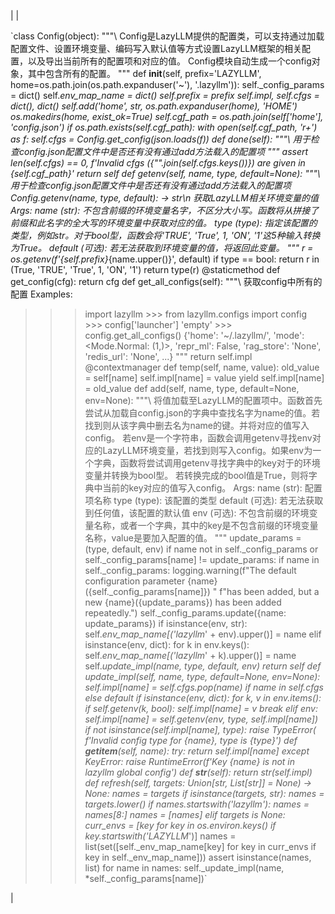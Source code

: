 |  | 

`class  Config(object):
 """\ Config是LazyLLM提供的配置类，可以支持通过加载配置文件、设置环境变量、编码写入默认值等方式设置LazyLLM框架的相关配置，以及导出当前所有的配置项和对应的值。 Config模块自动生成一个config对象，其中包含所有的配置。 """
 def  __init__(self, prefix='LAZYLLM', home=os.path.join(os.path.expanduser('~'), '.lazyllm')): self._config_params = dict() self._env_map_name = dict() self.prefix = prefix self.impl, self.cfgs = dict(), dict() self.add('home', str, os.path.expanduser(home), 'HOME') os.makedirs(home, exist_ok=True) self.cgf_path = os.path.join(self['home'], 'config.json') if os.path.exists(self.cgf_path): with open(self.cgf_path, 'r+') as f: self.cfgs = Config.get_config(json.loads(f))   def  done(self): """\ 用于检查config.json配置文件中是否还有没有通过add方法载入的配置项 """
 assert len(self.cfgs) == 0, f'Invalid cfgs ({"".join(self.cfgs.keys())}) are given in {self.cgf_path}' return self   def  getenv(self, name, type, default=None): """\ 用于检查config.json配置文件中是否还有没有通过add方法载入的配置项 Config.getenv(name, type, default): -> str\n 获取LazyLLM相关环境变量的值   Args:
 name (str): 不包含前缀的环境变量名字，不区分大小写。函数将从拼接了前缀和此名字的全大写的环境变量中获取对应的值。 type (type): 指定该配置的类型，例如str。对于bool型，函数会将'TRUE', 'True', 1, 'ON', '1'这5种输入转换为True。 default (可选): 若无法获取到环境变量的值，将返回此变量。   """
 r = os.getenv(f'{self.prefix}_{name.upper()}', default) if type == bool: return r in (True, 'TRUE', 'True', 1, 'ON', '1') return type(r)   @staticmethod def  get_config(cfg): return cfg   def  get_all_configs(self): """\ 获取config中所有的配置       Examples:
 >>> import lazyllm >>> from lazyllm.configs import config >>> config['launcher'] 'empty' >>> config.get_all_configs() {'home': '~/.lazyllm/', 'mode': <Mode.Normal: (1,)>, 'repr_ml': False, 'rag_store': 'None', 'redis_url': 'None', ...} """ return self.impl   @contextmanager def  temp(self, name, value): old_value = self[name] self.impl[name] = value yield self.impl[name] = old_value   def  add(self, name, type, default=None, env=None): """\ 将值加载至LazyLLM的配置项中。函数首先尝试从加载自config.json的字典中查找名字为name的值。若找到则从该字典中删去名为name的键。并将对应的值写入config。 若env是一个字符串，函数会调用getenv寻找env对应的LazyLLM环境变量，若找到则写入config。如果env为一个字典，函数将尝试调用getenv寻找字典中的key对于的环境变量并转换为bool型。 若转换完成的bool值是True，则将字典中当前的key对应的值写入config。   Args:
 name (str): 配置项名称 type (type): 该配置的类型 default (可选): 若无法获取到任何值，该配置的默认值 env (可选): 不包含前缀的环境变量名称，或者一个字典，其中的key是不包含前缀的环境变量名称，value是要加入配置的值。   """
 update_params = (type, default, env) if name not in self._config_params or self._config_params[name] != update_params: if name in self._config_params: logging.warning(f"The default configuration parameter {name}({self._config_params[name]}) " f"has been added, but a new {name}({update_params}) has been added repeatedly.") self._config_params.update({name: update_params}) if isinstance(env, str): self._env_map_name[('lazyllm_' + env).upper()] = name elif isinstance(env, dict): for k in env.keys(): self._env_map_name[('lazyllm_' + k).upper()] = name self._update_impl(name, type, default, env) return self   def  _update_impl(self, name, type, default=None, env=None): self.impl[name] = self.cfgs.pop(name) if name in self.cfgs else default if isinstance(env, dict): for k, v in env.items(): if self.getenv(k, bool): self.impl[name] = v break elif env: self.impl[name] = self.getenv(env, type, self.impl[name]) if not isinstance(self.impl[name], type): raise TypeError( f'Invalid config type for {name}, type is {type}')   def  __getitem__(self, name): try: return self.impl[name] except KeyError: raise RuntimeError(f'Key {name} is not in lazyllm global config')   def  __str__(self): return str(self.impl)   def  refresh(self, targets: Union[str, List[str]] = None) -> None: names = targets if isinstance(targets, str): names = targets.lower() if names.startswith('lazyllm_'): names = names[8:] names = [names] elif targets is None: curr_envs = [key for key in os.environ.keys() if key.startswith('LAZYLLM_')] names = list(set([self._env_map_name[key] for key in curr_envs if key in self._env_map_name])) assert isinstance(names, list) for name in names: self._update_impl(name, *self._config_params[name])` 



 |